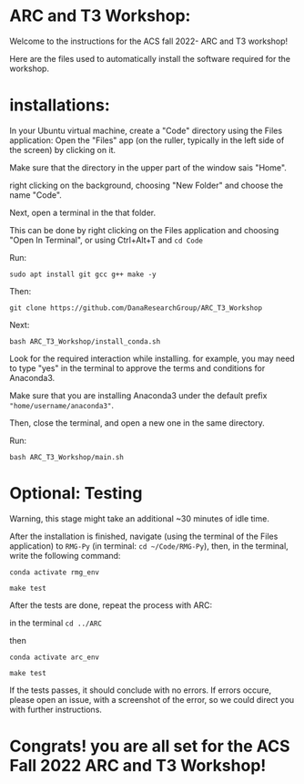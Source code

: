 # ARC and T3 Workshop:
Welcome to the instructions for the ACS fall 2022- ARC and T3 workshop!

Here are the files used to automatically install the software required for the workshop.

# installations: 

In your Ubuntu virtual machine, create a "Code" directory using the Files application:
Open the "Files" app (on the ruller, typically in the left side of the screen) by clicking on it.

Make sure that the directory in the upper part of the window sais "Home".

right clicking on the background, choosing "New Folder" and choose the name "Code".

Next, open a terminal in the that folder.

This can be done by right clicking on the Files application and choosing "Open In Terminal", or using Ctrl+Alt+T and `cd Code`

Run:

`sudo apt install git gcc g++ make -y`

Then:

`git clone https://github.com/DanaResearchGroup/ARC_T3_Workshop`

Next:

`bash ARC_T3_Workshop/install_conda.sh`

Look for the required interaction while installing. for example, you may need to type "yes" in the terminal to approve the terms and conditions for Anaconda3.

Make sure that you are installing Anaconda3 under the default prefix `"home/username/anaconda3"`.

Then, close the terminal, and open a new one in the same directory.

Run:

`bash ARC_T3_Workshop/main.sh`

# Optional: Testing

Warning, this stage might take an additional ~30 minutes of idle time.

After the installation is finished, navigate (using the terminal of the Files application) to `RMG-Py` (in terminal: `cd ~/Code/RMG-Py`), then, in the terminal, write the following command:

`conda activate rmg_env`

`make test`

After the tests are done, repeat the process with ARC: 

in the terminal 
`cd ../ARC`

then

`conda activate arc_env`

`make test`

If the tests passes, it should conclude with no errors. If errors occure, please open an issue, with a screenshot of the error, so we could direct you with further instructions.

# Congrats! you are all set for the ACS Fall 2022 ARC and T3 Workshop!
